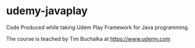 # udemy-javaplay
Code Produced while taking Udem Play Framework for Java programming.

The course is teached by Tim Buchalka at https://www.udemy.com
